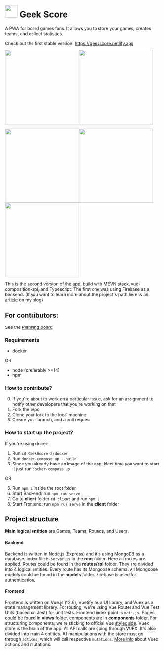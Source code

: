 # <img src="https://i.ibb.co/gWTjWGK/mstile-144x144.png" width=40> Geek Score

A PWA for board games fans. It allows you to store your games, creates teams, and collect statistics.

Check out the first stable version: https://geekscore.netlify.app

<img src="https://i.ibb.co/GFyt0c3/Screenshot-at-Sep-19-11-21-40.png" width=240><img src="https://i.ibb.co/c38dqdM/Phone-Screenshot-2.png" width=240>

<img src="https://i.ibb.co/9rqvSrP/Phone-Screenshot-3.png" width=240><img src="https://i.ibb.co/CWrw6vc/Phone-Screenshot-4.png" width=240><img src="https://i.ibb.co/LxyqVmm/Phone-Screenshot-5.png" width=240>

This is the second version of the app, build with MEVN stack, vue-composition-api, and Typescript. The first one was using Firebase as a backend.
(If you want to learn more about the project's path here is an [article](https://davidgo.netlify.app/blog/geek-score.html) on my blog)

## For contributors:

See the [Planning board](https://github.com/DavidGolodetsky/GeekScore-2/projects/1)

### Requirements

- docker

OR

- node (preferably >=14)
- npm

### How to contribute?

0. If you're about to work on a particular issue, ask for an assignment to notify other developers that you're working on that
1. Fork the repo
2. Clone your fork to the local machine
3. Create your branch, and a pull request

### How to start up the project?

If you're using docer:

1. Run `cd GeekScore-2/docker`
2. Run `docker-compose up --build`
4. Since you already have an Image of the app. Next time you want to start it just run `docker-compose up`

OR

5. Run `npm i` inside the root folder
6. Start Backend: run `npm run serve`
7. Go to **client** folder `cd client` and run `npm i`
8. Start Frontend: run `npm run serve` in the **client** folder

## Project structure

**Main logical entities** are Games, Teams, Rounds, and Users.

#### Backend

Backend is written in Node.js (Express) and it's using MongoDB as a database. Index file is `server.js` in the **root** folder. Here all routes are applied. Routes could be found in the **routes/api** folder. They are divided into 4 logical entities. Every route has its Mongoose schema. All Mongoose models could be found in the **models** folder. Firebase is used for authentication.

#### Frontend

Frontend is written on Vue.js (^2.6), Vuetify as a UI library, and Vuex as a state management library. For routing, we're using Vue Router and Vue Test Utils (based on Jest) for unit tests. Frontend index point is `main.js`. Pages could be found in **views** folder, components are in **components** folder. For structuring components, we're sticking to official Vue [styleguide](https://vuejs.org/v2/style-guide/#Tightly-coupled-component-names-strongly-recommended).
Vuex store is the brain of the app. All API calls are going through VUEX. It's also divided into main 4 entities. All manipulations with the store must go through `actions`, which will call respective `mutations`. [More info](https://vuex.vuejs.org/guide/actions.html) about Vuex actions and mutations.
